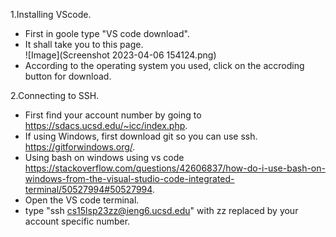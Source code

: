 1.Installing VScode. <br />
 - First in goole type "VS code download".<br />
 - It shall take you to this page. <br />
![Image](Screenshot 2023-04-06 154124.png)
 - According to the operating system you used, click on the accroding button for download.<br />
 
2.Connecting to SSH. <br />
 - First find your account number by going to https://sdacs.ucsd.edu/~icc/index.php. <br />
 - If using Windows, first download git so you can use ssh. https://gitforwindows.org/.
 - Using bash on windows using vs code https://stackoverflow.com/questions/42606837/how-do-i-use-bash-on-windows-from-the-visual-studio-code-integrated-terminal/50527994#50527994. <br />
 - Open the VS code terminal. <br />
 - type  "ssh cs15lsp23zz@ieng6.ucsd.edu" with zz replaced by your account specific number. <br />
